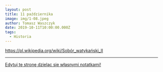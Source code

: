 ```yaml
---
layout: post
title: 11 października
image: img/1-08.jpeg
author: Tomasz Waszczyk
date: 2019-10-11T10:00:00.000Z
tags:
  - Historia
---
```


<https://pl.wikipedia.org/wiki/Sobór_watykański_II>

---

<a href="https://github.com/TomaszWaszczyk/historia.waszczyk.com/edit/master/src/content/october-11.md" target="_blank">Edytuj tę stronę dzieląc się własnymi notatkami!</a>
